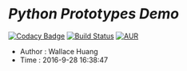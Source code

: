 # ___Python Prototypes Demo___

[![Codacy Badge](https://api.codacy.com/project/badge/Grade/e37936add8234ac6bfc381da8f3d028b)](https://www.codacy.com/app/LeagueForHacker/Python-Prototypes-Demo?utm_source=github.com&utm_medium=referral&utm_content=LeagueForHacker/Python-Prototypes-Demo&utm_campaign=badger)
[![Build Status](https://travis-ci.org/LeagueForHacker/Python-Prototypes-Demo.svg?branch=master)](https://travis-ci.org/LeagueForHacker/)
[![AUR](https://img.shields.io/aur/license/yaourt.svg?style=plastic)](https://github.com/LeagueForHacker/Python-Prototypes-Demo/blob/master/LICENSE)

* Author : Wallace Huang
* Time   : 2016-9-28 16:38:47
